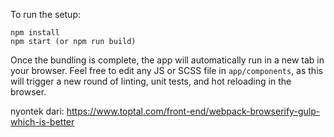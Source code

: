 To run the setup:

```
npm install
npm start (or npm run build)
```

Once the bundling is complete, the app will automatically run in a new tab in your browser. Feel free to edit any JS or SCSS file in `app/components`, as this will trigger a new round of linting, unit tests, and hot reloading in the browser.

nyontek dari:
https://www.toptal.com/front-end/webpack-browserify-gulp-which-is-better